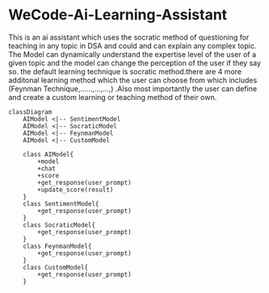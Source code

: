 # WeCode-Ai-Learning-Assistant

This is an ai assistant which uses the socratic method of questioning for teaching in any topic in DSA and could and can explain any complex topic. The Model can dynamically understand the expertise level of the user of a given topic and the model can change the perception of the user if they say so. the default learning technique is socratic method.there are 4 more additonal learning method which the user can choose from which includes (Feynman Technique,......,...,...,) .Also most importantly the user can define and create a custom learning or teaching method of their own.

```mermaid
classDiagram
    AIModel <|-- SentimentModel
    AIModel <|-- SocraticModel
    AIModel <|-- FeynmanModel
    AIModel <|-- CustomModel
    
    class AIModel{
        +model
        +chat
        +score
        +get_response(user_prompt)
        +update_score(result)
    }
    class SentimentModel{
        +get_response(user_prompt)
    }
    class SocraticModel{
        +get_response(user_prompt)
    }
    class FeynmanModel{
        +get_response(user_prompt)
    }
    class CustomModel{
        +get_response(user_prompt)
    }

